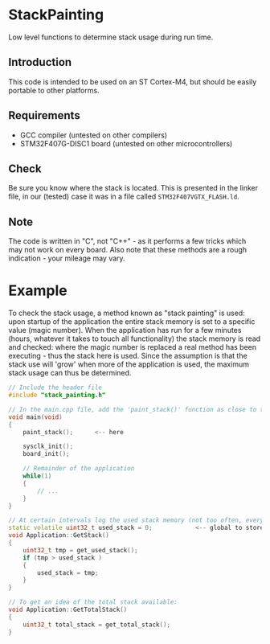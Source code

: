 # StackPainting
Low level functions to determine stack usage during run time.

## Introduction
This code is intended to be used on an ST Cortex-M4, but should be easily portable to other platforms.

## Requirements
 - GCC compiler (untested on other compilers)
 - STM32F407G-DISC1 board (untested on other microcontrollers)

## Check
Be sure you know where the stack is located. This is presented in the linker file, in our (tested) case it was in a file called `STM32F407VGTX_FLASH.ld`.

## Note
The code is written in "C", not "C++" - as it performs a few tricks which may not work on every board. Also note that these methods are a rough indication - your mileage may vary.

# Example
To check the stack usage, a method known as "stack painting" is used: upon startup of the application the entire stack memory is set to a specific value (magic number). When the application has run for a few minutes (hours, whatever it takes to touch all functionality) the stack memory is read and checked: where the magic number is replaced a real method has been executing - thus the stack here is used. Since the assumption is that the stack use will 'grow' when more of the application is used, the maximum stack usage can thus be determined.

```cpp
// Include the header file
#include "stack_painting.h"

// In the main.cpp file, add the 'paint_stack()' function as close to the board startup as possible.
void main(void)
{
    paint_stack();		<-- here

    sysclk_init();
    board_init();

    // Remainder of the application	
    while(1)
    {
        // ...
    }
}

// At certain intervals log the used stack memory (not too often, every 10 seconds or so):
static volatile uint32_t used_stack = 0;			<-- global to store the (growing) stack value
void Application::GetStack()
{
    uint32_t tmp = get_used_stack();
    if (tmp > used_stack )
    {
        used_stack = tmp;
    }
}

// To get an idea of the total stack available:
void Application::GetTotalStack()
{
    uint32_t total_stack = get_total_stack();
}
```
